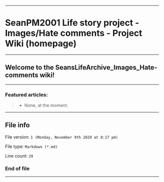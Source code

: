 
***

# SeanPM2001 Life story project - Images/Hate comments - Project Wiki (homepage)

***

## Welcome to the SeansLifeArchive_Images_Hate-comments wiki!

***

### Featured articles:

> * None, at the moment.

***

## File info

File version: `1 (Monday, November 9th 2020 at 8:17 pm)`

File type: `Markdown (*.md)`

Line count: `29`

### End of file

***

